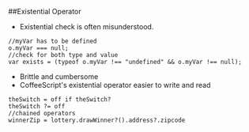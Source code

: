 ##Existential Operator
- Existential check is often misunderstood.
```
//myVar has to be defined
o.myVar === null;
//check for both type and value
var exists = (typeof o.myVar !== "undefined" && o.myVar !== null);
```
- Brittle and cumbersome
- CoffeeScript's existential operator easier to write and read
```
theSwitch = off if theSwitch?
theSwitch ?= off
//chained operators
winnerZip = lottery.drawWinner?().address?.zipcode
```

